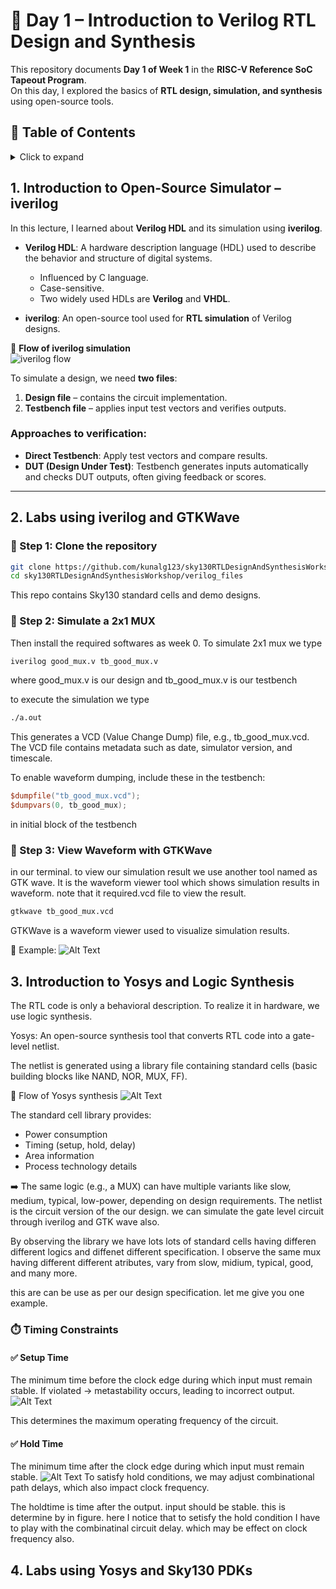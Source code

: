 # 🌟 Day 1 – Introduction to Verilog RTL Design and Synthesis  

This repository documents **Day 1 of Week 1** in the **RISC-V Reference SoC Tapeout Program**.  
On this day, I explored the basics of **RTL design, simulation, and synthesis** using open-source tools.  

## 📑 Table of Contents  

<details>
<summary>Click to expand</summary>

1. [Introduction to Open-Source Simulator – iverilog](#1-introduction-to-open-source-simulator--iverilog)  
   - What is Verilog HDL?  
   - What is iverilog?  
   - Simulation Flow  
   - Verification Approaches  

2. [Labs using iverilog and GTKWave](#2-labs-using-iverilog-and-gtkwave)  
   - Cloning the Repository  
   - Simulating a 2x1 MUX  
   - Generating VCD Files  
   - Viewing Results with GTKWave  

3. [Introduction to Yosys and Logic Synthesis](#3-introduction-to-yosys-and-logic-synthesis)  
   - What is Yosys?  
   - Gate-Level Netlist  
   - Standard Cell Libraries  
   - Timing Parameters (Setup & Hold Time)  

4. [Labs using Yosys and Sky130 PDKs](#4-labs-using-yosys-and-sky130-pdks)  
   - RTL to Netlist Flow  
   - Post-Synthesis Simulation  

5. [Key Takeaways from Day 1](#-key-takeaways-from-day-1)  

</details>


## 1. Introduction to Open-Source Simulator – **iverilog**

In this lecture, I learned about **Verilog HDL** and its simulation using **iverilog**.  

- **Verilog HDL**: A hardware description language (HDL) used to describe the behavior and structure of digital systems.  
  - Influenced by C language.  
  - Case-sensitive.  
  - Two widely used HDLs are **Verilog** and **VHDL**.  

- **iverilog**: An open-source tool used for **RTL simulation** of Verilog designs.  

📌 **Flow of iverilog simulation**  
![iverilog flow](iverilog_flow.png)  

To simulate a design, we need **two files**:  
1. **Design file** – contains the circuit implementation.  
2. **Testbench file** – applies input test vectors and verifies outputs.  

### Approaches to verification:
- **Direct Testbench**: Apply test vectors and compare results.  
- **DUT (Design Under Test)**: Testbench generates inputs automatically and checks DUT outputs, often giving feedback or scores.  

---

## 2. Labs using **iverilog** and **GTKWave**  

### 🔹 Step 1: Clone the repository  
```bash
git clone https://github.com/kunalg123/sky130RTLDesignAndSynthesisWorkshop.git
cd sky130RTLDesignAndSynthesisWorkshop/verilog_files
```
This repo contains Sky130 standard cells and demo designs.

### 🔹 Step 2: Simulate a 2x1 MUX
Then install the required softwares as week 0.
To simulate 2x1 mux we type
```bash 
iverilog good_mux.v tb_good_mux.v
```
where good_mux.v is our design and tb_good_mux.v is our testbench

to execute the simulation we type
```bash
./a.out
```
This generates a VCD (Value Change Dump) file, e.g., tb_good_mux.vcd.
The VCD file contains metadata such as date, simulator version, and timescale.

To enable waveform dumping, include these in the testbench:
```verilog
$dumpfile("tb_good_mux.vcd");
$dumpvars(0, tb_good_mux);
```
in initial block of the testbench

### 🔹 Step 3: View Waveform with GTKWave
in our terminal.
to view our simulation result we use another tool named as GTK wave. It is the waveform viewer tool which shows simulation results in waveform. note that it required.vcd file to view the result.
```bash
gtkwave tb_good_mux.vcd
```
GTKWave is a waveform viewer used to visualize simulation results.

📌 Example:
![Alt Text](gtkwave_goodmux.png)
## 3. Introduction to Yosys and Logic Synthesis

The RTL code is only a behavioral description. To realize it in hardware, we use logic synthesis.

Yosys: An open-source synthesis tool that converts RTL code into a gate-level netlist.

The netlist is generated using a library file containing standard cells (basic building blocks like NAND, NOR, MUX, FF).

📌 Flow of Yosys synthesis
![Alt Text](yosys_flow.png)

The standard cell library provides:

- Power consumption
- Timing (setup, hold, delay)
- Area information
- Process technology details

➡️ The same logic (e.g., a MUX) can have multiple variants like slow, medium, typical, low-power, depending on design requirements.
The netlist is the circuit version of the our design. we can simulate the gate level circuit through iverilog and GTK wave also.

By observing the library we have lots lots of standard cells having differen different logics and diffenet different specification. I observe the same mux having different different atributes, vary from slow, midium, typical, good, and many more.

this are can be use as per our design specification.
let me give you one example.
### ⏱️ Timing Constraints
#### ✅ Setup Time

The minimum time before the clock edge during which input must remain stable.
If violated → metastability occurs, leading to incorrect output.
![Alt Text](setuptime.png)

This determines the maximum operating frequency of the circuit.

#### ✅ Hold Time

The minimum time after the clock edge during which input must remain stable.
![Alt Text](holdtime.png)
To satisfy hold conditions, we may adjust combinational path delays, which also impact clock frequency.

The holdtime is time after the output. input should be stable. this is determine by in figure. here I notice that to setisfy the hold condition I have to play with the combinatinal circuit delay. which may be effect on clock frequency also.

## 4. Labs using Yosys and Sky130 PDKs
